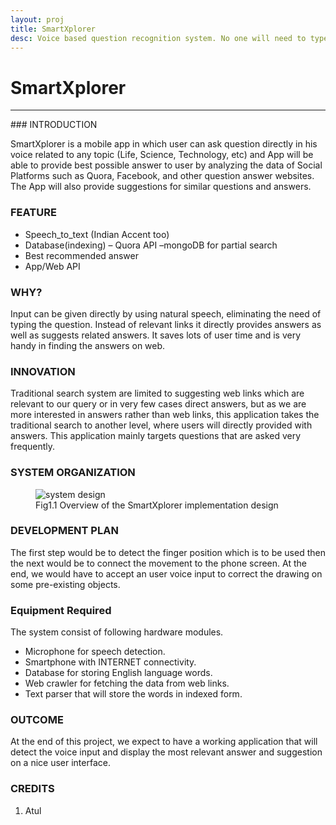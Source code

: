```yaml
---
layout: proj
title: SmartXplorer
desc: Voice based question recognition system. No one will need to type a question again.
---
```


# SmartXplorer

<hr>
### INTRODUCTION

SmartXplorer is a mobile app in which user can ask question directly in his voice related to any topic (Life, Science, Technology, etc) and App will be able to provide best possible answer to user by analyzing the data of Social Platforms such as Quora, Facebook, and other question answer websites. The App will also provide suggestions for similar questions and answers.

### FEATURE
* Speech_to_text (Indian Accent too)
* Database(indexing) – Quora API –mongoDB for partial search
* Best recommended answer
* App/Web API


### WHY?
Input can be given directly by using natural speech, eliminating the need of typing the question.
Instead of relevant links it directly provides answers as well as suggests related answers. It saves lots of user time and is very handy in finding the answers on web.

### INNOVATION
Traditional search system are limited to suggesting web links which are relevant to our query or in very few cases direct answers, but as we are more interested in answers rather than web links, this application takes the traditional search to another level, where users will directly provided with answers. This application mainly targets questions that are asked very frequently.

### SYSTEM ORGANIZATION

<figure>
<div class="large">
  <img  src="{{ site.url }}/assets/images/projects/paper/system-design/smartxplorer.png" alt="system design">
  <figcaption>Fig1.1 Overview of the SmartXplorer implementation design</figcaption>
</div>
</figure>

### DEVELOPMENT PLAN
The first step would be to detect the finger position which is to be used then the next would be to connect the movement to the phone screen.
At the end, we would have to accept an user voice input to correct the drawing on some pre-existing objects.


### Equipment Required
The system consist of following hardware modules.
* Microphone for speech detection.
* Smartphone with INTERNET connectivity.
* Database for storing English language words.
* Web crawler for fetching the data from web links.
* Text parser that will store the words in indexed form.

### OUTCOME
At the end of this project, we expect to have a working application that will detect the voice input and display the most relevant answer and suggestion on a nice user interface.

### CREDITS
1. Atul
